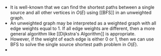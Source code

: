 - It is well-known that we can find the shortest paths between a single source and all other vertices in $O(E)$ using [[BFS]] in an unweighted graph.
- An unweighted graph may be interpreted as a weighted graph with all edge weights equal to $1$. If all edge weights are different, then a more general algorithm like [[Dijkstra's Algorithm]] is appropriate.
- However, if the weight of each edge is either $0$ or $1$, then we can use BFS to solve the single source shortest path problem in $O(E)$.
-  